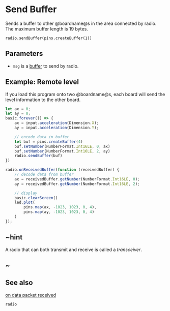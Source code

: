 # Send Buffer

Sends a buffer to other @boardname@s in the area connected by radio. The
maximum buffer length is 19 bytes.

```sig
radio.sendBuffer(pins.createBuffer(1))
```

## Parameters

* `msg` is a [buffer](/types/buffer) to send by radio.


## Example: Remote level

If you load this program onto two @boardname@s, each board will send the level information to the other board.

```typescript
let ax = 0;
let ay = 0;
basic.forever(() => {
    ax = input.acceleration(Dimension.X);
    ay = input.acceleration(Dimension.Y);

    // encode data in buffer
    let buf = pins.createBuffer(4)
    buf.setNumber(NumberFormat.Int16LE, 0, ax)
    buf.setNumber(NumberFormat.Int16LE, 2, ay)
    radio.sendBuffer(buf)
})

radio.onReceivedBuffer(function (receivedBuffer) {
    // decode data from buffer
    ax = receivedBuffer.getNumber(NumberFormat.Int16LE, 0);
    ay = receivedBuffer.getNumber(NumberFormat.Int16LE, 2);

    // display
    basic.clearScreen()
    led.plot(
        pins.map(ax, -1023, 1023, 0, 4),
        pins.map(ay, -1023, 1023, 0, 4)
    )
});
```

## ~hint

A radio that can both transmit and receive is called a _transceiver_.

## ~

## See also

[on data packet received](/reference/radio/on-data-packet-received)

```package
radio
```